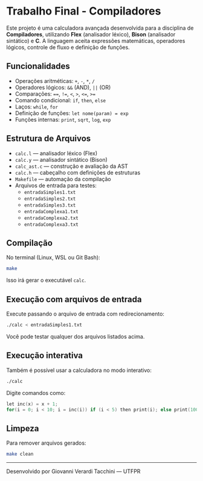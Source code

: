 # Trabalho Final - Compiladores

Este projeto é uma calculadora avançada desenvolvida para a disciplina de **Compiladores**, utilizando **Flex** (analisador léxico), **Bison** (analisador sintático) e **C**. A linguagem aceita expressões matemáticas, operadores lógicos, controle de fluxo e definição de funções.

## Funcionalidades

- Operações aritméticas: `+`, `-`, `*`, `/`
- Operadores lógicos: `&&` (AND), `||` (OR)
- Comparações: `==`, `!=`, `<`, `>`, `<=`, `>=`
- Comando condicional: `if`, `then`, `else`
- Laços: `while`, `for`
- Definição de funções: `let nome(param) = exp`
- Funções internas: `print`, `sqrt`, `log`, `exp`

## Estrutura de Arquivos

- `calc.l` — analisador léxico (Flex)
- `calc.y` — analisador sintático (Bison)
- `calc_ast.c` — construção e avaliação da AST
- `calc.h` — cabeçalho com definições de estruturas
- `Makefile` — automação da compilação
- Arquivos de entrada para testes:
  - `entradaSimples1.txt`
  - `entradaSimples2.txt`
  - `entradaSimples3.txt`
  - `entradaComplexa1.txt`
  - `entradaComplexa2.txt`
  - `entradaComplexa3.txt`

## Compilação

No terminal (Linux, WSL ou Git Bash):

```bash
make
```

Isso irá gerar o executável `calc`.

## Execução com arquivos de entrada

Execute passando o arquivo de entrada com redirecionamento:

```bash
./calc < entradaSimples1.txt
```

Você pode testar qualquer dos arquivos listados acima.

## Execução interativa

Também é possível usar a calculadora no modo interativo:

```bash
./calc
```

Digite comandos como:

```c
let inc(x) = x + 1;
for(i = 0; i < 10; i = inc(i)) if (i < 5) then print(i); else print(100);
```

## Limpeza

Para remover arquivos gerados:

```bash
make clean
```

---

Desenvolvido por Giovanni Verardi Tacchini — UTFPR

